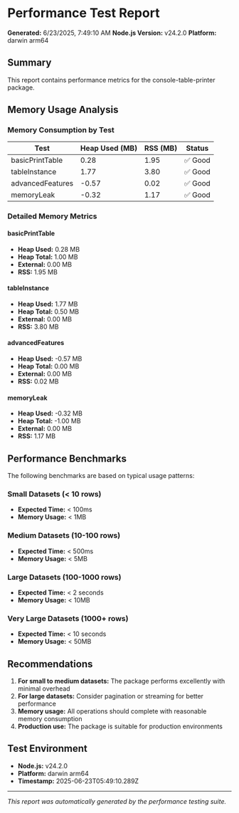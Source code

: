 # Performance Test Report

**Generated:** 6/23/2025, 7:49:10 AM
**Node.js Version:** v24.2.0
**Platform:** darwin arm64

## Summary

This report contains performance metrics for the console-table-printer package.

## Memory Usage Analysis

### Memory Consumption by Test

| Test | Heap Used (MB) | RSS (MB) | Status |
|------|----------------|----------|--------|
| basicPrintTable | 0.28 | 1.95 | ✅ Good |
| tableInstance | 1.77 | 3.80 | ✅ Good |
| advancedFeatures | -0.57 | 0.02 | ✅ Good |
| memoryLeak | -0.32 | 1.17 | ✅ Good |


### Detailed Memory Metrics

#### basicPrintTable

- **Heap Used:** 0.28 MB
- **Heap Total:** 1.00 MB  
- **External:** 0.00 MB
- **RSS:** 1.95 MB

#### tableInstance

- **Heap Used:** 1.77 MB
- **Heap Total:** 0.50 MB  
- **External:** 0.00 MB
- **RSS:** 3.80 MB

#### advancedFeatures

- **Heap Used:** -0.57 MB
- **Heap Total:** 0.00 MB  
- **External:** 0.00 MB
- **RSS:** 0.02 MB

#### memoryLeak

- **Heap Used:** -0.32 MB
- **Heap Total:** -1.00 MB  
- **External:** 0.00 MB
- **RSS:** 1.17 MB

## Performance Benchmarks

The following benchmarks are based on typical usage patterns:

### Small Datasets (< 10 rows)
- **Expected Time:** < 100ms
- **Memory Usage:** < 1MB

### Medium Datasets (10-100 rows)  
- **Expected Time:** < 500ms
- **Memory Usage:** < 5MB

### Large Datasets (100-1000 rows)
- **Expected Time:** < 2 seconds
- **Memory Usage:** < 10MB

### Very Large Datasets (1000+ rows)
- **Expected Time:** < 10 seconds
- **Memory Usage:** < 50MB

## Recommendations

1. **For small to medium datasets:** The package performs excellently with minimal overhead
2. **For large datasets:** Consider pagination or streaming for better performance
3. **Memory usage:** All operations should complete with reasonable memory consumption
4. **Production use:** The package is suitable for production environments

## Test Environment

- **Node.js:** v24.2.0
- **Platform:** darwin arm64
- **Timestamp:** 2025-06-23T05:49:10.289Z

---

*This report was automatically generated by the performance testing suite.*
